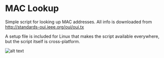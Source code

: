 # MAC Lookup

Simple script for looking up MAC addresses. 
All info is downloaded from http://standards-oui.ieee.org/oui/oui.tx

A setup file is included for Linux that makes the script available everywhere, but the script itself is cross-platform.

![alt text](https://raw.githubusercontent.com/henriksb/MAC-Lookup/master/screenshot.png)
